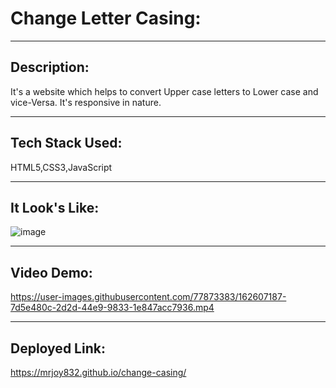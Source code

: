 # Change Letter Casing:
---
## Description:
It's a website which helps to convert Upper case letters to Lower case and vice-Versa. It's responsive in nature.

---

## Tech Stack Used:
HTML5,CSS3,JavaScript

---

## It Look's Like:

![image](https://user-images.githubusercontent.com/77873383/162607179-5a4b2237-7005-432f-98b6-b6f94e9dce1a.png)

---


## Video Demo:


https://user-images.githubusercontent.com/77873383/162607187-7d5e480c-2d2d-44e9-9833-1e847acc7936.mp4



---



## Deployed Link:
https://mrjoy832.github.io/change-casing/